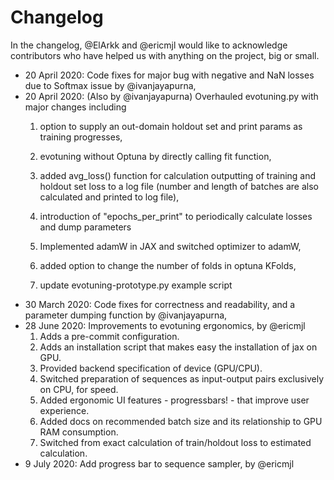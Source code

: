 # Changelog

In the changelog, @ElArkk and @ericmjl would like to acknowledge contributors who have helped us with anything on the project, big or small.

<Please add your contribution to the top>

- 20 April 2020: Code fixes for major bug with negative and NaN losses due to Softmax issue by @ivanjayapurna,
- 20 April 2020: (Also by @ivanjayapurna) Overhauled evotuning.py with major changes including
    1. option to supply an out-domain holdout set and print params as training progresses,
    2. evotuning without Optuna by directly calling fit function,
    3. added avg_loss() function for calculation outputting of training and holdout set loss to a log file (number and length of batches are also calculated and printed to log file),

    4. introduction of "epochs_per_print" to periodically calculate losses and dump parameters
    5. Implemented adamW in JAX and switched optimizer to adamW,
    6. added option to change the number of folds in optuna KFolds,
    7. update evotuning-prototype.py example script
- 30 March 2020: Code fixes for correctness and readability, and a parameter dumping function by @ivanjayapurna,
- 28 June 2020: Improvements to evotuning ergonomics, by @ericmjl
    1. Adds a pre-commit configuration.
    1. Adds an installation script that makes easy the installation of jax on GPU.
    1. Provided backend specification of device (GPU/CPU).
    1. Switched preparation of sequences as input-output pairs exclusively on CPU, for speed.
    1. Added ergonomic UI features - progressbars! - that improve user experience.
    1. Added docs on recommended batch size and its relationship to GPU RAM consumption.
    1. Switched from exact calculation of train/holdout loss to estimated calculation.
- 9 July 2020: Add progress bar to sequence sampler, by @ericmjl
